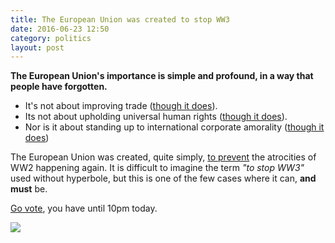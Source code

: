 ```yaml
---
title: The European Union was created to stop WW3
date: 2016-06-23 12:50
category: politics
layout: post
---
```


**The European Union's importance is simple and profound, in a way that people have forgotten.**


 - It's not about improving trade ([though it does](http://www.ft.com/cms/s/2/3748166e-3151-11e6-ad39-3fee5ffe5b5b.html)).
 - Its not about upholding universal human rights ([though it does](https://en.wikipedia.org/wiki/European_Court_of_Human_Rights)).
 - Nor is it about standing up to international corporate amorality ([though it does](http://www.nytimes.com/2015/04/16/business/international/european-union-google-antitrust-case.html?_r=0))

The European Union was created, quite simply, [to prevent](https://en.wikipedia.org/wiki/European_Union#History) the atrocities of WW2 happening again.
It is difficult to imagine the term _"to stop WW3"_ used without hyperbole, but this is one of the few cases where it can, **and must** be.


[Go vote](http://www.bbc.co.uk/news/uk-politics-eu-referendum-36584905), you have until 10pm today.

![](http://i.imgur.com/ZR0Sa2Y.jpg)
